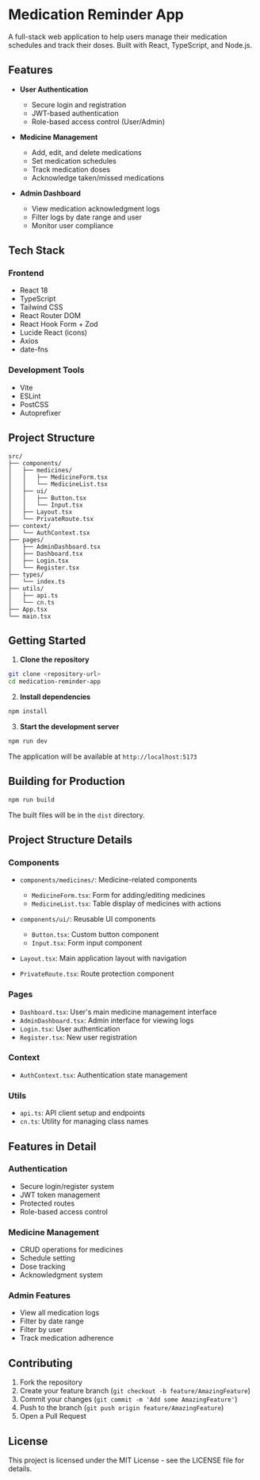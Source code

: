 # Medication Reminder App

A full-stack web application to help users manage their medication schedules and track their doses. Built with React, TypeScript, and Node.js.

## Features

- **User Authentication**
  - Secure login and registration
  - JWT-based authentication
  - Role-based access control (User/Admin)

- **Medicine Management**
  - Add, edit, and delete medications
  - Set medication schedules
  - Track medication doses
  - Acknowledge taken/missed medications

- **Admin Dashboard**
  - View medication acknowledgment logs
  - Filter logs by date range and user
  - Monitor user compliance

## Tech Stack

### Frontend
- React 18
- TypeScript
- Tailwind CSS
- React Router DOM
- React Hook Form + Zod
- Lucide React (icons)
- Axios
- date-fns

### Development Tools
- Vite
- ESLint
- PostCSS
- Autoprefixer

## Project Structure

```
src/
├── components/
│   ├── medicines/
│   │   ├── MedicineForm.tsx
│   │   └── MedicineList.tsx
│   ├── ui/
│   │   ├── Button.tsx
│   │   └── Input.tsx
│   ├── Layout.tsx
│   └── PrivateRoute.tsx
├── context/
│   └── AuthContext.tsx
├── pages/
│   ├── AdminDashboard.tsx
│   ├── Dashboard.tsx
│   ├── Login.tsx
│   └── Register.tsx
├── types/
│   └── index.ts
├── utils/
│   ├── api.ts
│   └── cn.ts
├── App.tsx
└── main.tsx
```

## Getting Started

1. **Clone the repository**

```bash
git clone <repository-url>
cd medication-reminder-app
```

2. **Install dependencies**

```bash
npm install
```

3. **Start the development server**

```bash
npm run dev
```

The application will be available at `http://localhost:5173`

## Building for Production

```bash
npm run build
```

The built files will be in the `dist` directory.

## Project Structure Details

### Components

- `components/medicines/`: Medicine-related components
  - `MedicineForm.tsx`: Form for adding/editing medicines
  - `MedicineList.tsx`: Table display of medicines with actions

- `components/ui/`: Reusable UI components
  - `Button.tsx`: Custom button component
  - `Input.tsx`: Form input component

- `Layout.tsx`: Main application layout with navigation
- `PrivateRoute.tsx`: Route protection component

### Pages

- `Dashboard.tsx`: User's main medicine management interface
- `AdminDashboard.tsx`: Admin interface for viewing logs
- `Login.tsx`: User authentication
- `Register.tsx`: New user registration

### Context

- `AuthContext.tsx`: Authentication state management

### Utils

- `api.ts`: API client setup and endpoints
- `cn.ts`: Utility for managing class names

## Features in Detail

### Authentication

- Secure login/register system
- JWT token management
- Protected routes
- Role-based access control

### Medicine Management

- CRUD operations for medicines
- Schedule setting
- Dose tracking
- Acknowledgment system

### Admin Features

- View all medication logs
- Filter by date range
- Filter by user
- Track medication adherence

## Contributing

1. Fork the repository
2. Create your feature branch (`git checkout -b feature/AmazingFeature`)
3. Commit your changes (`git commit -m 'Add some AmazingFeature'`)
4. Push to the branch (`git push origin feature/AmazingFeature`)
5. Open a Pull Request

## License

This project is licensed under the MIT License - see the LICENSE file for details.